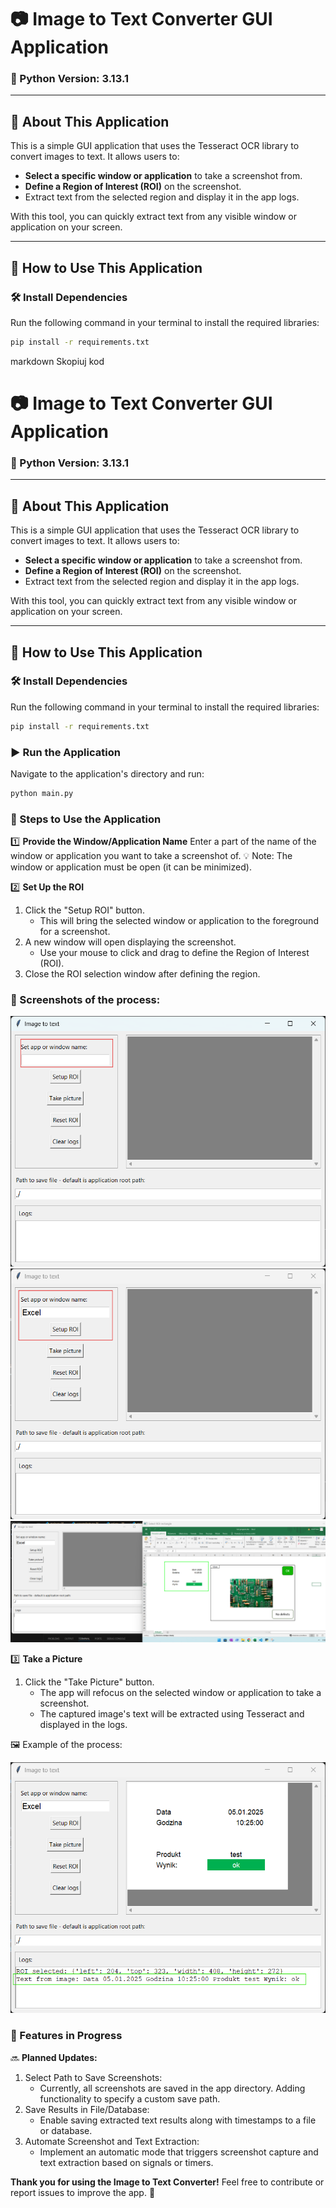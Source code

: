 # 📷 Image to Text Converter GUI Application

### 🐍 Python Version: 3.13.1

---

## 🌟 About This Application

This is a simple GUI application that uses the Tesseract OCR library to convert images to text. It allows users to:

- **Select a specific window or application** to take a screenshot from.
- **Define a Region of Interest (ROI)** on the screenshot.
- Extract text from the selected region and display it in the app logs.

With this tool, you can quickly extract text from any visible window or application on your screen.

---

## 🚀 How to Use This Application

### 🛠️ Install Dependencies

Run the following command in your terminal to install the required libraries:

```bash
pip install -r requirements.txt
```



markdown
Skopiuj kod
# 📷 Image to Text Converter GUI Application

### 🐍 Python Version: 3.13.1

---

## 🌟 About This Application

This is a simple GUI application that uses the Tesseract OCR library to convert images to text. It allows users to:

- **Select a specific window or application** to take a screenshot from.
- **Define a Region of Interest (ROI)** on the screenshot.
- Extract text from the selected region and display it in the app logs.

With this tool, you can quickly extract text from any visible window or application on your screen.

---

## 🚀 How to Use This Application

### 🛠️ Install Dependencies

Run the following command in your terminal to install the required libraries:

```bash
pip install -r requirements.txt
```

### ▶️ Run the Application

Navigate to the application's directory and run:
```bash
python main.py
```

### 📝 Steps to Use the Application

1️⃣ **Provide the Window/Application Name**
Enter a part of the name of the window or application you want to take a screenshot of.
💡 Note: The window or application must be open (it can be minimized).


2️⃣ **Set Up the ROI**
1. Click the "Setup ROI" button.
    - This will bring the selected window or application to the foreground for a screenshot.
2. A new window will open displaying the screenshot.
    - Use your mouse to click and drag to define the Region of Interest (ROI).
3. Close the ROI selection window after defining the region.


### 📸 Screenshots of the process:

![Provide app or window name](/picture/pic1.png)
![Click setup ROI](/picture/pic2.png)
![Chose region of interest](/picture/pic3.png)


3️⃣ **Take a Picture**
1. Click the "Take Picture" button.
    - The app will refocus on the selected window or application to take a screenshot.
    - The captured image's text will be extracted using Tesseract and displayed in the logs.

🖼️ Example of the process:

![Example of converting img to text](/picture/pic4.png)


### 🔧 Features in Progress

🔜 **Planned Updates:**
1. Select Path to Save Screenshots:
    - Currently, all screenshots are saved in the app directory. Adding functionality to specify a custom save path.
2. Save Results in File/Database:
    - Enable saving extracted text results along with timestamps to a file or database.
3. Automate Screenshot and Text Extraction:
    - Implement an automatic mode that triggers screenshot capture and text extraction based on signals or timers.


**Thank you for using the Image to Text Converter!**
Feel free to contribute or report issues to improve the app. 🤝

